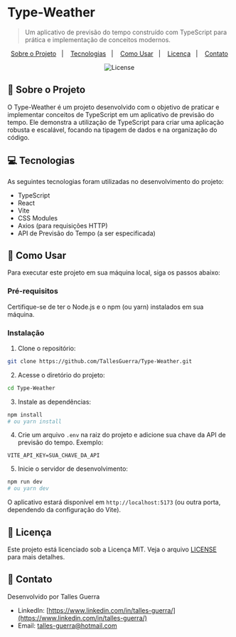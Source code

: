 # Type-Weather

> Um aplicativo de previsão do tempo construído com TypeScript para prática e implementação de conceitos modernos.

<p align="center">
  <a href="#sobre-o-projeto">Sobre o Projeto</a>&nbsp;&nbsp;&nbsp;|&nbsp;&nbsp;&nbsp;
  <a href="#tecnologias">Tecnologias</a>&nbsp;&nbsp;&nbsp;|&nbsp;&nbsp;&nbsp;
  <a href="#como-usar">Como Usar</a>&nbsp;&nbsp;&nbsp;|&nbsp;&nbsp;&nbsp;
  <a href="#licenca">Licença</a>&nbsp;&nbsp;&nbsp;|&nbsp;&nbsp;&nbsp;
  <a href="#contato">Contato</a>
</p>

<p align="center">
  <img alt="License" src="https://img.shields.io/static/v1?label=license&message=MIT&color=49AA26&labelColor=000000">
</p>

## 📝 Sobre o Projeto

O Type-Weather é um projeto desenvolvido com o objetivo de praticar e implementar conceitos de TypeScript em um aplicativo de previsão do tempo. Ele demonstra a utilização de TypeScript para criar uma aplicação robusta e escalável, focando na tipagem de dados e na organização do código.

## 💻 Tecnologias

As seguintes tecnologias foram utilizadas no desenvolvimento do projeto:

- TypeScript
- React
- Vite
- CSS Modules
- Axios (para requisições HTTP)
- API de Previsão do Tempo (a ser especificada)

## 🚀 Como Usar

Para executar este projeto em sua máquina local, siga os passos abaixo:

### Pré-requisitos

Certifique-se de ter o Node.js e o npm (ou yarn) instalados em sua máquina.

### Instalação

1. Clone o repositório:

```bash
git clone https://github.com/TallesGuerra/Type-Weather.git
```

2. Acesse o diretório do projeto:

```bash
cd Type-Weather
```

3. Instale as dependências:

```bash
npm install
# ou yarn install
```

4. Crie um arquivo `.env` na raiz do projeto e adicione sua chave da API de previsão do tempo. Exemplo:

```
VITE_API_KEY=SUA_CHAVE_DA_API
```

5. Inicie o servidor de desenvolvimento:

```bash
npm run dev
# ou yarn dev
```

O aplicativo estará disponível em `http://localhost:5173` (ou outra porta, dependendo da configuração do Vite).

## 📄 Licença

Este projeto está licenciado sob a Licença MIT. Veja o arquivo [LICENSE](LICENSE) para mais detalhes.

## 📧 Contato

Desenvolvido por Talles Guerra

- LinkedIn: [https://www.linkedin.com/in/talles-guerra/](https://www.linkedin.com/in/talles-guerra/)
- Email: talles-guerra@hotmail.com
